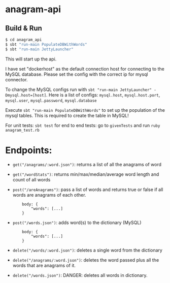 # anagram-api #

## Build & Run ##

```sh
$ cd anagram_api
$ sbt "run-main PopulateDBWithWords"
$ sbt "run-main JettyLauncher"
```

This will start up the api.

I have set "dockerhost" as the default connection host for connecting to the MySQL database.  Please set the config with the correct ip for mysql connector.

To change the MySQL configs run with `sbt "run-main JettyLauncher" -Dmysql.host=[host]`.  Here is a list of configs:  `mysql.host`, `mysql.host.port`, `mysql.user`, `mysql.password`, `mysql.database`

Execute `sbt "run-main PopulateDBWithWords"` to set up the population of the mysql tables.  This is required to create the table in MySQL!

For unit tests: `sbt test` for end to end tests: go to `givenTests` and run `ruby anagram_test.rb`

# Endpoints: #

* `get("/anagrams/:word.json")`: returns a list of all the anagrams of word
* `get("/wordStats")`: returns min/max/median/average word length and count of all words
* `post("/areAnagrams")`:  pass a list of words and returns true or false if all words are anagrams of each other.


    ```
        body: {
            "words": [...]
        }
    ```


* `post("/words.json")`: adds word(s) to the dictionary (MySQL)


    ```
        body: {
            "words": [...]
        }
    ```

    
* `delete("/words/:word.json")`: deletes a single word from the dictionary
* `delete("/anagrams/:word.json")`: deletes the word passed plus all the words that are anagrams of it.
* `delete("/words.json")`: DANGER:  deletes all words in dictionary.
